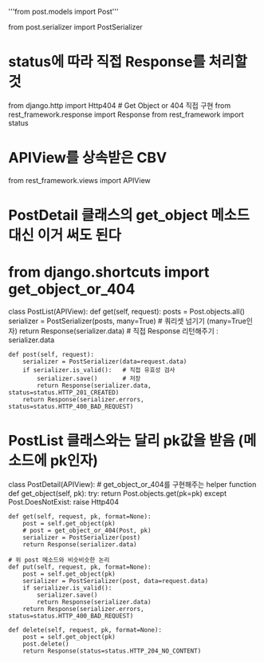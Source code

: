 
'''from post.models import Post'''

from post.serializer import PostSerializer
# status에 따라 직접 Response를 처리할 것
from django.http import Http404 # Get Object or 404 직접 구현
from rest_framework.response import Response
from rest_framework import status
# APIView를 상속받은 CBV
from rest_framework.views import APIView
# PostDetail 클래스의 get_object 메소드 대신 이거 써도 된다
# from django.shortcuts import get_object_or_404


class PostList(APIView):
    def get(self, request):
        posts = Post.objects.all()
        serializer = PostSerializer(posts, many=True) # 쿼리셋 넘기기 (many=True인자)
        return Response(serializer.data) # 직접 Response 리턴해주기 : serializer.data
    
    def post(self, request):
        serializer = PostSerializer(data=request.data)
        if serializer.is_valid():   # 직접 유효성 검사
            serializer.save()       # 저장
            return Response(serializer.data, status=status.HTTP_201_CREATED)
        return Response(serializer.errors, status=status.HTTP_400_BAD_REQUEST)


# PostList 클래스와는 달리 pk값을 받음 (메소드에 pk인자)
class PostDetail(APIView):
    # get_object_or_404를 구현해주는 helper function
    def get_object(self, pk):
        try:
            return Post.objects.get(pk=pk)
        except Post.DoesNotExist:
            raise Http404

    def get(self, request, pk, format=None):
        post = self.get_object(pk)
        # post = get_object_or_404(Post, pk)
        serializer = PostSerializer(post)
        return Response(serializer.data)

    # 위 post 메소드와 비슷비슷한 논리
    def put(self, request, pk, format=None):
        post = self.get_object(pk)
        serializer = PostSerializer(post, data=request.data)
        if serializer.is_valid():
            serializer.save()
            return Response(serializer.data)
        return Response(serializer.errors, status=status.HTTP_400_BAD_REQUEST)

    def delete(self, request, pk, format=None):
        post = self.get_object(pk)
        post.delete()
        return Response(status=status.HTTP_204_NO_CONTENT)

